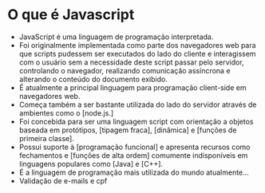 # O que é Javascript
- JavaScript é uma linguagem de programação interpretada.
- Foi originalmente implementada como parte dos navegadores web para que scripts pudessem ser
executados do lado do cliente e interagissem com o usuário sem a necessidade deste script
passar pelo servidor, controlando o navegador, realizando comunicação assíncrona e
alterando o conteúdo do documento exibido.
- É atualmente a principal linguagem para programação client-side em navegadores web.
- Começa também a ser bastante utilizada do lado do servidor através de ambientes como o
[node.js.]
- Foi concebida para ser uma linguagem script com orientação a objetos baseada
em protótipos, [tipagem fraca], [dinâmica] e [funções de primeira classe].
- Possui suporte à [programação funcional] e apresenta recursos como fechamentos e [funções de alta ordem]
comumente indisponíveis em linguagens populares como [Java] e [C++].
- É a linguagem de programação mais utilizada do mundo atualmente...
- Validação de e-mails e cpf
